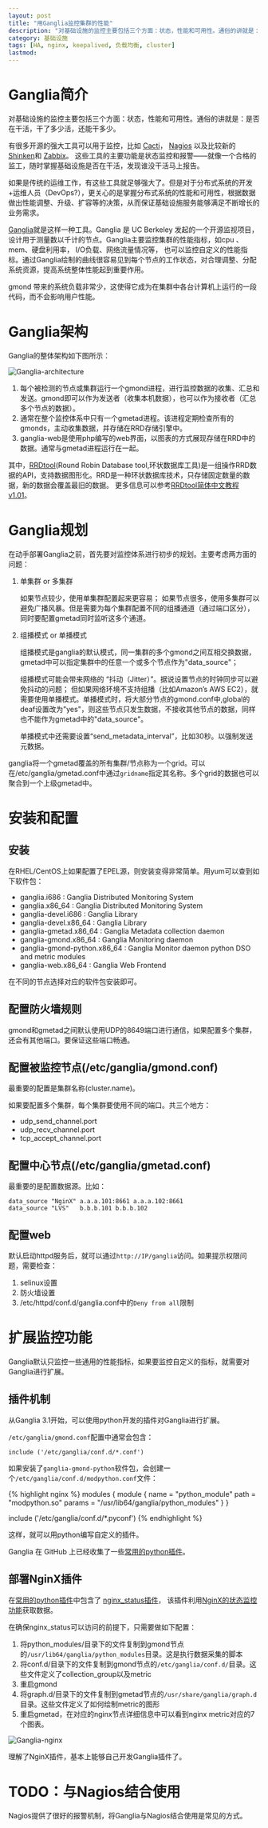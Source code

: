 ```yaml
---
layout: post
title: "用Ganglia监控集群的性能"
description: "对基础设施的监控主要包括三个方面：状态，性能和可用性。通俗的讲就是：是否在干活，干了多少活，还能干多少。与Cacti、Nagios、Zabbix等工具相比，Ganglia更关注整个集群的性能和可用性。可以用于集群的性能监控、分析和优化。"
category: 基础设施
tags: [HA, nginx, keepalived, 负载均衡, cluster]
lastmod: 
---
```



# Ganglia简介

对基础设施的监控主要包括三个方面：状态，性能和可用性。通俗的讲就是：是否在干活，干了多少活，还能干多少。

有很多开源的强大工具可以用于监控，比如
[Cacti](http://www.cacti.net/)，
[Nagios](http://www.nagios.org)
以及比较新的
[Shinken](http://www.shinken-monitoring.org/)和
[Zabbix](http://www.zabbix.com)。
这些工具的主要功能是状态监控和报警——就像一个合格的监工，随时掌握基础设施是否在干活，发现谁没干活马上报告。

如果是传统的运维工作，有这些工具就足够强大了。但是对于分布式系统的开发+运维人员（DevOps?），更关心的是掌握分布式系统的性能和可用性，根据数据做出性能调整、升级、扩容等的决策，从而保证基础设施服务能够满足不断增长的业务需求。


[Ganglia](http://ganglia.sourceforge.net/)就是这样一种工具。Ganglia 是 UC Berkeley 发起的一个开源监视项目，设计用于测量数以千计的节点。Ganglia主要监控集群的性能指标，如cpu 、mem、硬盘利用率， I/O负载、网络流量情况等，
也可以监控自定义的性能指标。通过Ganglia绘制的曲线很容易见到每个节点的工作状态，对合理调整、分配系统资源，提高系统整体性能起到重要作用。

gmond 带来的系统负载非常少，这使得它成为在集群中各台计算机上运行的一段代码，而不会影响用户性能。

# Ganglia架构

Ganglia的整体架构如下图所示：

![Ganglia-architecture](/images/2013/ganglia/ganglia_architecture.gif)

1. 每个被检测的节点或集群运行一个gmond进程，进行监控数据的收集、汇总和发送。gmond即可以作为发送者（收集本机数据），也可以作为接收者（汇总多个节点的数据）。
2. 通常在整个监控体系中只有一个gmetad进程。该进程定期检查所有的gmonds，主动收集数据，并存储在RRD存储引擎中。
3. ganglia-web是使用php编写的web界面，以图表的方式展现存储在RRD中的数据。通常与gmetad进程运行在一起。

其中，[RRDtool](http://oss.oetiker.ch/rrdtool/)(Round Robin Database tool,环状数据库工具)是一组操作RRD数据的API，支持数据图形化。RRD是一种环状数据库技术，只存储固定数量的数据，新的数据会覆盖最旧的数据。
更多信息可以参考[RRDtool简体中文教程 v1.01](http://bbs.chinaunix.net/forum.php?mod=viewthread&tid=864861&page=1)。

# Ganglia规划

在动手部署Ganglia之前，首先要对监控体系进行初步的规划。主要考虑两方面的问题：

1. 单集群 or 多集群

   如果节点较少，使用单集群配置起来更容易；
   如果节点很多，使用多集群可以避免广播风暴。但是需要为每个集群配置不同的组播通道（通过端口区分），同时要配置gmetad同时监听这多个通道。

2. 组播模式 or 单播模式

   组播模式是ganglia的默认模式，同一集群的多个gmond之间互相交换数据，gmetad中可以指定集群中的任意一个或多个节点作为"data_source"；
   
   组播模式可能会带来网络的 “抖动（Jitter）”。据说设置节点的时钟同步可以避免抖动的问题； 但如果网络环境不支持组播（比如Amazon’s AWS EC2），就需要使用单播模式。单播模式时，将大部分节点的gmond.conf中,global的deaf设置改为"yes"，则这些节点只发生数据，不接收其他节点的数据，同样也不能作为gmetad中的"data_source"。

   单播模式中还需要设置“send_metadata_interval”，比如30秒。以强制发送元数据。


ganglia将一个gmetad覆盖的所有集群/节点称为一个grid。可以在/etc/ganglia/gmetad.conf中通过`gridname`指定其名称。多个grid的数据也可以聚合到一个上级gmetad中。

# 安装和配置

## 安装

在RHEL/CentOS上如果配置了EPEL源，则安装变得非常简单。用yum可以查到如下软件包：

- ganglia.i686 : Ganglia Distributed Monitoring System
- ganglia.x86_64 : Ganglia Distributed Monitoring System
- ganglia-devel.i686 : Ganglia Library
- ganglia-devel.x86_64 : Ganglia Library
- ganglia-gmetad.x86_64 : Ganglia Metadata collection daemon
- ganglia-gmond.x86_64 : Ganglia Monitoring daemon
- ganglia-gmond-python.x86_64 : Ganglia Monitor daemon python DSO and metric modules
- ganglia-web.x86_64 : Ganglia Web Frontend

在不同的节点选择对应的软件包安装即可。

## 配置防火墙规则

gmond和gmetad之间默认使用UDP的8649端口进行通信，如果配置多个集群，还会有其他端口。要保证这些端口畅通。



## 配置被监控节点(/etc/ganglia/gmond.conf)


最重要的配置是集群名称(cluster.name)。

如果要配置多个集群，每个集群要使用不同的端口。共三个地方：

- udp_send_channel.port
- udp_recv_channel.port
- tcp_accept_channel.port

## 配置中心节点(/etc/ganglia/gmetad.conf)

最重要的是配置数据源。比如：

    data_source "NginX" a.a.a.101:8661 a.a.a.102:8661
    data_source "LVS"   b.b.b.101 b.b.b.102



## 配置web

默认启动httpd服务后，就可以通过`http://IP/ganglia`访问。如果提示权限问题，需要检查：

1. selinux设置
2. 防火墙设置
3. /etc/httpd/conf.d/ganglia.conf中的`Deny from all`限制

# 扩展监控功能

Ganglia默认只监控一些通用的性能指标，如果要监控自定义的指标，就需要对Ganglia进行扩展。

## 插件机制

从Ganglia 3.1开始，可以使用python开发的插件对Ganglia进行扩展。

`/etc/ganglia/gmond.conf`配置中通常会包含：

    include ('/etc/ganglia/conf.d/*.conf')

如果安装了`ganglia-gmond-python`软件包，会创建一个`/etc/ganglia/conf.d/modpython.conf`文件：

{% highlight nginx %}
modules {
  module {
    name = "python_module"
    path = "modpython.so"
    params = "/usr/lib64/ganglia/python_modules"
  }
}

include ('/etc/ganglia/conf.d/*.pyconf')
{% endhighlight %}

这样，就可以用python编写自定义的插件。

Ganglia 在 GitHub 上已经收集了一些[常用的python插件](https://github.com/ganglia/gmond_python_modules)。


## 部署NginX插件

在[常用的python插件](https://github.com/ganglia/gmond_python_modules)中包含了
[nginx_status插件](https://github.com/ganglia/gmond_python_modules/tree/master/nginx_status)，
该插件利用[NginX的状态监控功能](/nginx_keepalived.html#menuIndex9)获取数据。

在确保nginx_status可以访问的前提下，只需要做如下配置：

1. 将python_modules/目录下的文件复制到gmond节点的`/usr/lib64/ganglia/python_modules`目录。这是执行数据采集的脚本
2. 将conf.d/目录下的文件复制到gmond节点的`/etc/ganglia/conf.d/`目录。这些文件定义了collection_group以及metric
3. 重启gmond
4. 将graph.d/目录下的文件复制到gmetad节点的`/usr/share/ganglia/graph.d`目录。这些文件定义了如何绘制metric的图形
5. 重启gmetad，在对应的nginx节点详细信息中可以看到nginx metric对应的7个图表。


![Ganglia-nginx](/images/2013/ganglia/ganglia_nginx.png)

理解了NginX插件，基本上能够自己开发Ganglia插件了。



# TODO：与Nagios结合使用

Nagios提供了很好的报警机制，将Ganglia与Nagios结合使用是常见的方式。






